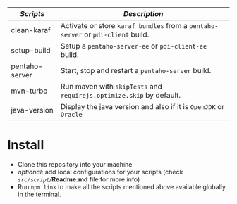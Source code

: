 | *Scripts*      | *Description*                                                                    |
|----------------|----------------------------------------------------------------------------------|
| clean-karaf    | Activate or store `karaf bundles` from a `pentaho-server` or `pdi-client` build. |
| setup-build    | Setup a `pentaho-server-ee` or `pdi-client-ee` build.                            |
| pentaho-server | Start, stop and restart a `pentaho-server` build.                                |
| mvn-turbo      | Run maven with `skipTests` and `requirejs.optimize.skip` by default.             |
| java-version   | Display the java version and also if it is `OpenJDK` or `Oracle`                 |

# Install
 - Clone this repository into your machine
 - _optional_: add local configurations for your scripts (check _`src/script`/_**Readme.md**  file for more info)
 - Run `npm link` to make all the scripts mentioned above available globally in the terminal.

